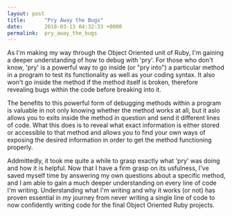 ```yaml
---
layout: post
title:      "Pry Away the Bugs"
date:       2018-03-13 04:32:33 +0000
permalink:  pry_away_the_bugs
---
```



As I'm making my way through the Object Oriented unit of Ruby, I'm gaining a deeper understanding of how to debug with 'pry'.  For those who don't know, 'pry' is a powerful way to go inside (or "pry into") a particular method in a program to test its functionality as well as your coding syntax.  It also won't go inside the method if the method itself is broken, therefore revealing bugs within the code before breaking into it. 

The benefits to this powerful form of debugging methods within a program is valuable in not only knowing whether the method works at all, but it aslo allows you to exits inside the method in question and send it different lines of code.  What this does is to reveal what exact information is either stored or accessible to that method and allows you to find your own ways of exposing the desired information in order to get the method functioning properly. 

Addmittedly, it took me quite a while to grasp exactly what 'pry' was doing and how it is helpful. Now that I have a firm grasp on its usfulness, I've saved myself time by answering my own questions about a specific method, and I am able to gain a much deeper understanding on every line of code I'm writing.  Understanding what I'm writing and why it works (or not) has proven essential in my journey from never writing a single line of code to now confidently writing code for the final Object Oriented Ruby projects. 
